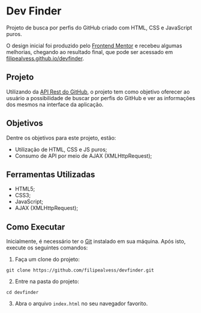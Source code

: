 # Dev Finder
Projeto de busca por perfis do GitHub criado com HTML, CSS e JavaScript puros.

O design inicial foi produzido pelo [Frontend Mentor](https://www.frontendmentor.io/challenges/github-user-search-app-Q09YOgaH6) e recebeu algumas melhorias, chegando ao resultado final, que pode ser acessado em [filipealvess.github.io/devfinder](https://filipealvess.github.io/devfinder).

## Projeto
Utilizando da [API Rest do GitHub](https://docs.github.com/rest), o projeto tem como objetivo oferecer ao usuário a possibilidade de buscar por perfis do GitHub e ver as informações dos mesmos na interface da aplicação.

## Objetivos
Dentre os objetivos para este projeto, estão:
- Utilização de HTML, CSS e JS puros;
- Consumo de API por meio de AJAX (XMLHttpRequest);

## Ferramentas Utilizadas
- HTML5;
- CSS3;
- JavaScript;
- AJAX (XMLHttpRequest);

## Como Executar
Inicialmente, é necessário ter o [Git](https://git-scm.com/downloads) instalado em sua máquina. Após isto, execute os seguintes comandos:

1) Faça um clone do projeto:
```
git clone https://github.com/filipealvess/devfinder.git
```

2) Entre na pasta do projeto:
```
cd devfinder
```

3) Abra o arquivo `index.html` no seu navegador favorito.
